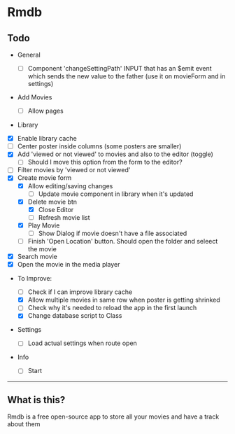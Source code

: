 # Rmdb

## Todo

- General

  - [ ] Component 'changeSettingPath' INPUT that has an \$emit event which sends the new value to the father (use it on movieForm and in settings)

- Add Movies

  - [ ] Allow pages

- Library

* [x] Enable library cache
* [ ] Center poster inside columns (some posters are smaller)
* [x] Add 'viewed or not viewed' to movies and also to the editor (toggle)
  - [ ] Should I move this option from the form to the editor?
* [ ] Filter movies by 'viewed or not viewed'
* [x] Create movie form
  - [x] Allow editing/saving changes
    - [ ] Update movie component in library when it's updated
  - [x] Delete movie btn
    - [x] Close Editor
    - [ ] Refresh movie list
  - [x] Play Movie
    - [ ] Show Dialog if movie doesn't have a file associated
  - [ ] Finish 'Open Location' button. Should open the folder and seleect the movie
* [x] Search movie
* [x] Open the movie in the media player
* To Improve:

  - [ ] Check if I can improve library cache
  - [x] Allow multiple movies in same row when poster is getting shrinked
  - [ ] Check why it's needed to reload the app in the first launch
  - [x] Change database script to Class

* Settings
  - [ ] Load actual settings when route open
* Info
  - [ ] Start

---

## What is this?

Rmdb is a free open-source app to store all your movies and have a track about them
